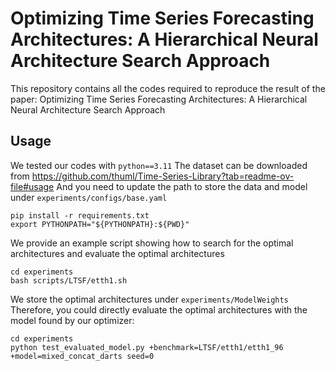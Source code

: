 # Optimizing Time Series Forecasting Architectures: A Hierarchical Neural Architecture Search Approach
This repository contains all the codes required to reproduce the result of the paper: 
Optimizing Time Series Forecasting Architectures: A Hierarchical Neural Architecture Search Approach


## Usage
We tested our codes with `python==3.11`
The dataset can be downloaded from https://github.com/thuml/Time-Series-Library?tab=readme-ov-file#usage
And you need to update the path to store the data and model under `experiments/configs/base.yaml`
```
pip install -r requirements.txt
export PYTHONPATH="${PYTHONPATH}:${PWD}"
```

We provide an example script showing how to search for the optimal architectures and evaluate the optimal architectures
```
cd experiments 
bash scripts/LTSF/etth1.sh
```
We store the optimal architectures under `experiments/ModelWeights` 
Therefore, you could directly evaluate the optimal architectures with the model found by our optimizer:
```
cd experiments
python test_evaluated_model.py +benchmark=LTSF/etth1/etth1_96 +model=mixed_concat_darts seed=0
```
